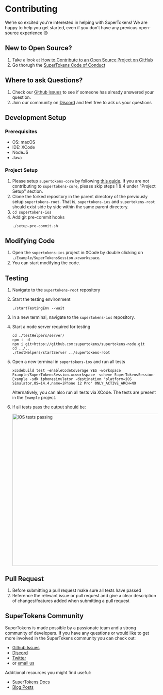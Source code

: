 # Contributing

We're so excited you're interested in helping with SuperTokens! We are happy to help you get started, even if you don't have any previous open-source experience :blush:

## New to Open Source?
1. Take a look at [How to Contribute to an Open Source Project on GitHub](https://egghead.io/courses/how-to-contribute-to-an-open-source-project-on-github)
2. Go thorugh the [SuperTokens Code of Conduct](https://github.com/supertokens/supertokens-ios/blob/master/CODE_OF_CONDUCT.md)

## Where to ask Questions?
1. Check our [Github Issues](https://github.com/supertokens/supertokens-ios/issues) to see if someone has already answered your question.  
2. Join our community on [Discord](https://supertokens.io/discord) and feel free to ask us your questions  


## Development Setup  

### Prerequisites
- OS: macOS
- IDE: XCode
- NodeJS
- Java

### Project Setup
1. Please setup `supertokens-core` by following [this guide](https://github.com/supertokens/supertokens-core/blob/master/CONTRIBUTING.md#development-setup). If you are not contributing to `supertokens-core`, please skip  steps 1 & 4 under "Project Setup" section.
2. Clone the forked repository in the parent directory of the previously setup `supertokens-root`.  That is, `supertokens-ios` and `supertokens-root` should exist side by side within the same parent directory.
3. `cd supertokens-ios`
4. Add git pre-commit hooks
   ```
   ./setup-pre-commit.sh
   ```

## Modifying Code  
1. Open the `supertokens-ios` project in XCode by double clicking on `./Example/SuperTokensSession.xcworkspace`.
2. You can start modifying the code.

## Testing
1. Navigate to the `supertokens-root` repository
2. Start the testing environment
   ```
   ./startTestingEnv --wait
   ```
3. In a new terminal, navigate to the `supertokens-ios` repository.
4. Start a node server required for testing
   ```
   cd ./testHelpers/server/
   npm i -d
   npm i git+https://github.com:supertokens/supertokens-node.git
   cd ../..
   ./testHelpers/startServer ../supertokens-root
   ```
5. Open a new terminal in `supertokens-ios` and run all tests
   ```
   xcodebuild test -enableCodeCoverage YES -workspace Example/SuperTokensSession.xcworkspace -scheme SuperTokensSession-Example -sdk iphonesimulator -destination 'platform=iOS Simulator,OS=14.4,name=iPhone 12 Pro' ONLY_ACTIVE_ARCH=NO
   ```
   Alternatively, you can also run all tests via XCode. The tests are present in the `Example` project.
6. If all tests pass the output should be:

   <img src="https://github.com/supertokens/supertokens-logo/blob/master/images/supertokens-ios-tests-passing.png" alt="IOS tests passing" width="500px">


## Pull Request
1. Before submitting a pull request make sure all tests have passed
2. Reference the relevant issue or pull request and give a clear description of changes/features added when submitting a pull request

## SuperTokens Community
SuperTokens is made possible by a passionate team and a strong community of developers. If you have any questions or would like to get more involved in the SuperTokens community you can check out:
  - [Github Issues](https://github.com/supertokens/supertokens-ios/issues)
  - [Discord](https://supertokens.io/discord)
  - [Twitter](https://twitter.com/supertokensio)
  - or [email us](mailto:team@supertokens.io)
  
Additional resources you might find useful:
  - [SuperTokens Docs](https://supertokens.io/docs/community/getting-started/installation)
  - [Blog Posts](https://supertokens.io/blog/)
